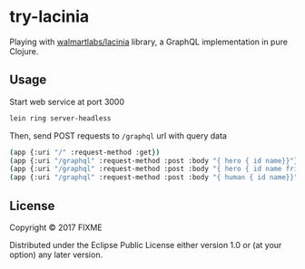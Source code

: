# try-lacinia

Playing with [walmartlabs/lacinia](https://github.com/walmartlabs/lacinia) library, a GraphQL implementation in pure Clojure.


## Usage

Start web service at port 3000
```sh
lein ring server-headless
```

Then, send POST requests to `/graphql` url with query data
```sh
(app {:uri "/" :request-method :get})
(app {:uri "/graphql" :request-method :post :body "{ hero { id name}}"})
(app {:uri "/graphql" :request-method :post :body "{ hero { id name friends { name}}}"})
(app {:uri "/graphql" :request-method :post :body "{ human { id name}}"})
```


## License

Copyright © 2017 FIXME

Distributed under the Eclipse Public License either version 1.0 or (at
your option) any later version.
